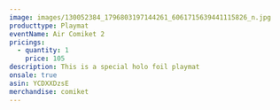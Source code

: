 ```yaml
---
image: images/130052384_1796803197144261_6061715639441115826_n.jpg
producttype: Playmat
eventName: Air Comiket 2
pricings:
  - quantity: 1
    price: 105
description: This is a special holo foil playmat
onsale: true
asin: YCDXXDzsE
merchandise: comiket
---
```

